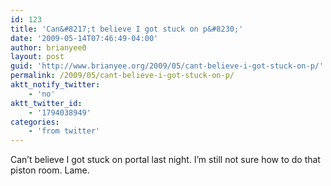 ```yaml
---
id: 123
title: 'Can&#8217;t believe I got stuck on p&#8230;'
date: '2009-05-14T07:46:49-04:00'
author: brianyee0
layout: post
guid: 'http://www.brianyee.org/2009/05/cant-believe-i-got-stuck-on-p/'
permalink: /2009/05/cant-believe-i-got-stuck-on-p/
aktt_notify_twitter:
    - 'no'
aktt_twitter_id:
    - '1794038949'
categories:
    - 'from twitter'
---
```


Can’t believe I got stuck on portal last night. I’m still not sure how to do that piston room. Lame.